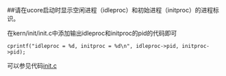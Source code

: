##请在ucore启动时显示空闲进程（idleproc）和初始进程（initproc）的进程标识。

在kern/init/init.c中添加输出idleproc和initproc的pid的代码即可

    cprintf("idleproc = %d, initproc = %d\n", idleproc->pid, initproc->pid);

可以参见代码[init.c](https://github.com/chenwenxiao/OS/blob/master/hw10/init.c) 
